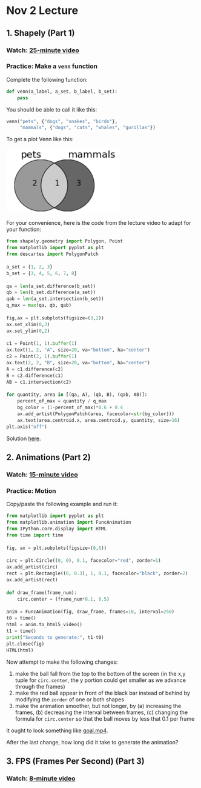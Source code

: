 # Nov 2 Lecture

## 1. Shapely (Part 1)

### Watch: [25-minute video](https://youtu.be/butoHmaeJpE)

### Practice: Make a `venn` function

Complete the following function:

```python
def venn(a_label, a_set, b_label, b_set):
    pass
```

You should be able to call it like this:

```python
venn("pets", {"dogs", "snakes", "birds"}, 
     "mammals", {"dogs", "cats", "whales", "gorillas"})
```

To get a plot Venn like this:

<img src="venn.png" width=300>

For your convenience, here is the code from the lecture video to adapt
for your function:

```python
from shapely.geometry import Polygon, Point
from matplotlib import pyplot as plt
from descartes import PolygonPatch

a_set = {1, 2, 3}
b_set = {3, 4, 5, 6, 7, 8}

qa = len(a_set.difference(b_set))
qb = len(b_set.difference(a_set))
qab = len(a_set.intersection(b_set))
q_max = max(qa, qb, qab)

fig,ax = plt.subplots(figsize=(3,2))
ax.set_xlim(0,3)
ax.set_ylim(0,2)

c1 = Point(1, 1).buffer(1)
ax.text(1, 2, "A", size=20, va="bottom", ha="center")
c2 = Point(2, 1).buffer(1)
ax.text(2, 2, "B", size=20, va="bottom", ha="center")
A = c1.difference(c2)
B = c2.difference(c1)
AB = c1.intersection(c2)

for quantity, area in [(qa, A), (qb, B), (qab, AB)]:
    percent_of_max = quantity / q_max
    bg_color = (1-percent_of_max)*0.6 + 0.4
    ax.add_artist(PolygonPatch(area, facecolor=str(bg_color)))
    ax.text(area.centroid.x, area.centroid.y, quantity, size=16)
plt.axis("off")
```

Solution [here](venn-solution.md).

## 2. Animations (Part 2)

### Watch: [15-minute video](https://youtu.be/VIdQDyqtIc0)

### Practice: Motion

Copy/paste the following example and run it:

```python
from matplotlib import pyplot as plt
from matplotlib.animation import FuncAnimation
from IPython.core.display import HTML
from time import time

fig, ax = plt.subplots(figsize=(6,6))

circ = plt.Circle((0, 0), 0.1, facecolor="red", zorder=1)
ax.add_artist(circ)
rect = plt.Rectangle((0, 0.3), 1, 0.1, facecolor="black", zorder=2)
ax.add_artist(rect)

def draw_frame(frame_num):
    circ.center = (frame_num*0.1, 0.5)

anim = FuncAnimation(fig, draw_frame, frames=10, interval=250)
t0 = time()
html = anim.to_html5_video()
t1 = time()
print("Seconds to generate:", t1-t0)
plt.close(fig)
HTML(html)
```

Now attempt to make the following changes:
1. make the ball fall from the top to the bottom of the screen (in the x,y tuple for `circ.center`, the y portion could get smaller as we advance through the frames)
2. make the red ball appear in front of the black bar instead of behind by modifying the `zorder` of one or both shapes
3. make the animation smoother, but not longer, by (a) increasing the frames, (b) decreasing the interval between frames, (c) changing the formula for `circ.center` so that the ball moves by less that 0.1 per frame

It ought to look something like [goal.mp4](goal.mp4).

After the last change, how long did it take to generate the animation?

## 3. FPS (Frames Per Second) (Part 3)

### Watch: [8-minute video](https://youtu.be/j41L2CRLWUY)
